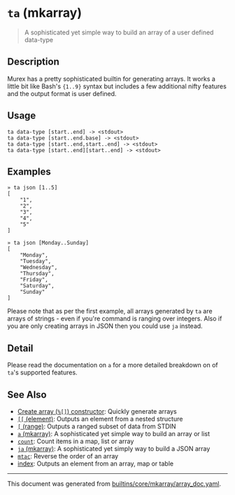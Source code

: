 # `ta` (mkarray)

> A sophisticated yet simple way to build an array of a user defined data-type

## Description

Murex has a pretty sophisticated builtin for generating arrays. It works
a little bit like Bash's `{1..9}` syntax but includes a few additional nifty
features and the output format is user defined.

## Usage

```
ta data-type [start..end] -> <stdout>
ta data-type [start..end.base] -> <stdout>
ta data-type [start..end,start..end] -> <stdout>
ta data-type [start..end][start..end] -> <stdout>
```

## Examples

```
» ta json [1..5]
[
    "1",
    "2",
    "3",
    "4",
    "5"
]
```

```
» ta json [Monday..Sunday]
[
    "Monday",
    "Tuesday",
    "Wednesday",
    "Thursday",
    "Friday",
    "Saturday",
    "Sunday"
]
```

Please note that as per the first example, all arrays generated by `ta` are
arrays of strings - even if you're command is ranging over integers. Also
if you are only creating arrays in JSON then you could use `ja` instead.

## Detail

Please read the documentation on `a` for a more detailed breakdown on of
`ta`'s supported features.

## See Also

* [Create array (`%[]`) constructor](../parser/create-array.md):
  Quickly generate arrays
* [`[[` (element)](../commands/element.md):
  Outputs an element from a nested structure
* [`[` (range)](../commands/range.md):
  Outputs a ranged subset of data from STDIN
* [`a` (mkarray)](../commands/a.md):
  A sophisticated yet simple way to build an array or list
* [`count`](../commands/count.md):
  Count items in a map, list or array
* [`ja` (mkarray)](../commands/ja.md):
  A sophisticated yet simply way to build a JSON array
* [`mtac`](../commands/mtac.md):
  Reverse the order of an array
* [index](../commands/item-index.md):
  Outputs an element from an array, map or table

<hr/>

This document was generated from [builtins/core/mkarray/array_doc.yaml](https://github.com/lmorg/murex/blob/master/builtins/core/mkarray/array_doc.yaml).